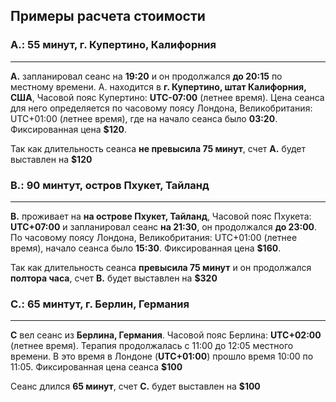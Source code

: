 ## Примеры расчета стоимости

### A.: 55 минут, г. Купертино, Калифорния
---
**А.** запланировал сеанс на **19:20** и он продолжался **до 20:15** по местному времени. А. находится в **г. Купертино, штат Калифорния, США**, Часовой пояс Купертино: **UTC-07:00** (летнее время). Цена сеанса для него определяется по часовому поясу Лондона, Великобритания: UTC+01:00 (летнее время), где на начало сеанса было **03:20**. Фиксированная цена **$120**.

Так как длительность сеанса **не превысила 75 минут**, счет **А.** будет выставлен на **$120**

### B.: 90 минтут, остров Пхукет, Тайланд 
---
**B.** проживает на **на острове Пхукет, Тайланд**, Часовой пояс Пхукета: **UTC+07:00** и запланировал сеанс **на 21:30**, он продолжался **до 23:00**. По часовому поясу Лондона, Великобритания: UTC+01:00 (летнее время), начало сеанса было **15:30**. Фиксированная цена **$160**.

Так как длительность сеанса **превысила 75 минут** и он продолжался **полтора часа**, счет **B.** будет выставлен на **$320**

### С.: 65 минтут, г. Берлин, Германия
---

**С** вел сеанс из **Берлина, Германия**. Часовой пояс Берлина: **UTC+02:00** (летнее время). Терапия продолжалась с 11:00 до 12:05 местного времени. В это время в Лондоне (**UTC+01:00**) прошло время 10:00 по 11:05.  Фиксированная цена сеанса **$100** 

Сеанс длился **65 минут**, счет **С.** будет выставлен на **$100**
